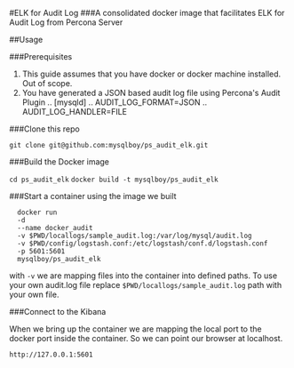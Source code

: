 #ELK for Audit Log
###A consolidated docker image that facilitates ELK for Audit Log from Percona Server

##Usage

###Prerequisites
1. This guide assumes that you have docker or docker machine installed. Out of scope.
2. You have generated a JSON based audit log file using Percona's Audit Plugin
.. [mysqld]
.. AUDIT_LOG_FORMAT=JSON
.. AUDIT_LOG_HANDLER=FILE

###Clone this repo

```git clone git@github.com:mysqlboy/ps_audit_elk.git```

###Build the Docker image

```cd ps_audit_elk```
```docker build -t mysqlboy/ps_audit_elk```

###Start a container using the image we built

```shell
  docker run
  -d
  --name docker_audit
  -v $PWD/locallogs/sample_audit.log:/var/log/mysql/audit.log
  -v $PWD/config/logstash.conf:/etc/logstash/conf.d/logstash.conf
  -p 5601:5601
  mysqlboy/ps_audit_elk
```

with `-v` we are mapping files into the container into defined paths. To use your own audit.log file replace `$PWD/locallogs/sample_audit.log` path with your own file.  

###Connect to the Kibana

When we bring up the container we are mapping the local port to the docker port inside the container. So we can point our browser at localhost.

```http://127.0.0.1:5601```
